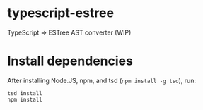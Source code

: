 # typescript-estree
TypeScript => ESTree AST converter (WIP)

# Install dependencies

After installing Node.JS, npm, and tsd (`npm install -g tsd`), run:

    tsd install
    npm install
